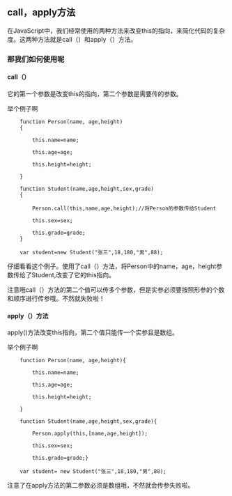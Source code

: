 ## call，apply方法
在JavaScript中，我们经常使用的两种方法来改变this的指向，来简化代码的复杂度。这两种方法就是call（）和apply（）方法。

### 那我们如何使用呢

#### call（）
它的第一个参数是改变this的指向，第二个参数是需要传的参数。

举个例子啊

```
    function Person(name, age,height)
    {

        this.name=name;

        this.age=age;

        this.height=height;

    }

    function Student(name,age,height,sex,grade)
    {

        Person.call(this,name,age,height);//将Person的参数传给Student

        this.sex=sex;

        this.grade=grade;
    }

    var student=new Student("张三",18,180,"男",88);

```
仔细看看这个例子。使用了call（）方法，将Person中的name，age，height参数传给了Student,改变了它的this指向。

注意哦call（）方法的第二个值可以传多个参数，但是实参必须要按照形参的个数和顺序进行传参哦。不然就失败啦！

####  apply（）方法
apply()方法改变this指向，第二个值只能传一个实参且是数组。

举个例子啊
```
    function Person(name, age,height){

        this.name=name;

        this.age=age;

        this.height=height;

    }

    function Student(name,age,height,sex,grade){

        Person.apply(this,[name,age,height]);

        this.sex=sex;

        this.grade=grade;}

    var student= new Student("张三",18,180,"男",88);

```
注意了在apply方法的第二参数必须是数组哦，不然就会传参失败啦。

